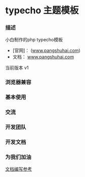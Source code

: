 # typecho 主题模板

### 描述

小白制作的php typecho模板
 - [官网]： (www.pangshuhai.com)
 - 文档： www.pangshuhai.com

当前版本 v1

### 浏览器兼容

### 基本使用

### 交流
### 开发团队

### 开发文档

### 为我们加油










 [文档编写参考](markdownguide.org/basic-syntax)
